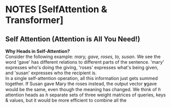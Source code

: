 # NOTES [SelfAttention & Transformer]

## Self Attention (Attention is All You Need!)
<b>Why Heads in Self-Attention?</b><br>
Consider the following example:
<i>mary, gave, roses, to, susan</i>. We see the word 'gave' has different relations to different parts of the sentence. 'mary' expresses who's doing the giving, 'roses' expresses what's being given, and 'susan' expresses who the recipient is.
<br>
In a single self-attention operation, all this information just gets summed together. If Susan gave Mary the roses instead, the output vector 𝐲gave would be the same, even though the meaning has changed.
We think of <i>h</i> attention heads as <i>h</i> separate sets of three weight matrices of queries, keys & values, but it would be more efficient to combine all the 
